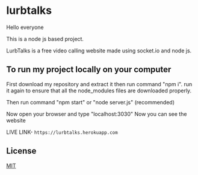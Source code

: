 # lurbtalks

Hello everyone

This is a node js based project.

LurbTalks is a free video calling website made using socket.io and node js.


## To run my project locally on your computer

First download my repository and extract it
then run command "npm i".
 run it again to ensure that all the node_modules files are downloaded properly.
 
 Then run command "npm start" or "node server.js" (recommended)
 
 Now open your browser and type "localhost:3030" 
 Now you can see the website
 

LIVE LINK-  `https://lurbtalks.herokuapp.com`

## License

[MIT](https://choosealicense.com/licenses/mit/)
